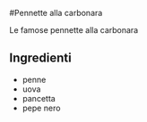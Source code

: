 #Pennette alla carbonara

Le famose pennette alla carbonara

## Ingredienti

* penne
* uova
* pancetta 
* pepe nero
